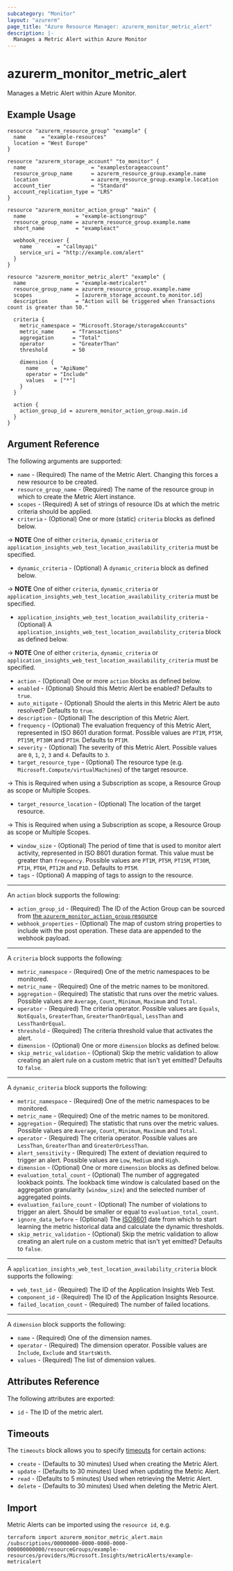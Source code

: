 ```yaml
---
subcategory: "Monitor"
layout: "azurerm"
page_title: "Azure Resource Manager: azurerm_monitor_metric_alert"
description: |-
  Manages a Metric Alert within Azure Monitor
---
```


# azurerm_monitor_metric_alert

Manages a Metric Alert within Azure Monitor.

## Example Usage

```hcl
resource "azurerm_resource_group" "example" {
  name     = "example-resources"
  location = "West Europe"
}

resource "azurerm_storage_account" "to_monitor" {
  name                     = "examplestorageaccount"
  resource_group_name      = azurerm_resource_group.example.name
  location                 = azurerm_resource_group.example.location
  account_tier             = "Standard"
  account_replication_type = "LRS"
}

resource "azurerm_monitor_action_group" "main" {
  name                = "example-actiongroup"
  resource_group_name = azurerm_resource_group.example.name
  short_name          = "exampleact"

  webhook_receiver {
    name        = "callmyapi"
    service_uri = "http://example.com/alert"
  }
}

resource "azurerm_monitor_metric_alert" "example" {
  name                = "example-metricalert"
  resource_group_name = azurerm_resource_group.example.name
  scopes              = [azurerm_storage_account.to_monitor.id]
  description         = "Action will be triggered when Transactions count is greater than 50."

  criteria {
    metric_namespace = "Microsoft.Storage/storageAccounts"
    metric_name      = "Transactions"
    aggregation      = "Total"
    operator         = "GreaterThan"
    threshold        = 50

    dimension {
      name     = "ApiName"
      operator = "Include"
      values   = ["*"]
    }
  }

  action {
    action_group_id = azurerm_monitor_action_group.main.id
  }
}
```

## Argument Reference

The following arguments are supported:

* `name` - (Required) The name of the Metric Alert. Changing this forces a new resource to be created.
* `resource_group_name` - (Required) The name of the resource group in which to create the Metric Alert instance.
* `scopes` - (Required) A set of strings of resource IDs at which the metric criteria should be applied.
* `criteria` - (Optional) One or more (static) `criteria` blocks as defined below.

-> **NOTE** One of either `criteria`, `dynamic_criteria` or `application_insights_web_test_location_availability_criteria` must be specified.

* `dynamic_criteria` - (Optional) A `dynamic_criteria` block as defined below.

-> **NOTE** One of either `criteria`, `dynamic_criteria` or `application_insights_web_test_location_availability_criteria` must be specified.

* `application_insights_web_test_location_availability_criteria` - (Optional) A `application_insights_web_test_location_availability_criteria` block as defined below.

-> **NOTE** One of either `criteria`, `dynamic_criteria` or `application_insights_web_test_location_availability_criteria` must be specified.

* `action` - (Optional) One or more `action` blocks as defined below.
* `enabled` - (Optional) Should this Metric Alert be enabled? Defaults to `true`.
* `auto_mitigate` - (Optional) Should the alerts in this Metric Alert be auto resolved? Defaults to `true`.
* `description` - (Optional) The description of this Metric Alert.
* `frequency` - (Optional) The evaluation frequency of this Metric Alert, represented in ISO 8601 duration format. Possible values are `PT1M`, `PT5M`, `PT15M`, `PT30M` and `PT1H`. Defaults to `PT1M`.
* `severity` - (Optional) The severity of this Metric Alert. Possible values are `0`, `1`, `2`, `3` and `4`. Defaults to `3`.
* `target_resource_type` - (Optional) The resource type (e.g. `Microsoft.Compute/virtualMachines`) of the target resource.

-> This is Required when using a Subscription as scope, a Resource Group as scope or Multiple Scopes.

* `target_resource_location` - (Optional) The location of the target resource.

-> This is Required when using a Subscription as scope, a Resource Group as scope or Multiple Scopes.

* `window_size` - (Optional) The period of time that is used to monitor alert activity, represented in ISO 8601 duration format. This value must be greater than `frequency`. Possible values are `PT1M`, `PT5M`, `PT15M`, `PT30M`, `PT1H`, `PT6H`, `PT12H` and `P1D`. Defaults to `PT5M`.
* `tags` - (Optional) A mapping of tags to assign to the resource.

---

An `action` block supports the following:

* `action_group_id` - (Required) The ID of the Action Group can be sourced from [the `azurerm_monitor_action_group` resource](./monitor_action_group.html)
* `webhook_properties` - (Optional) The map of custom string properties to include with the post operation. These data are appended to the webhook payload.

---

A `criteria` block supports the following:

* `metric_namespace` - (Required) One of the metric namespaces to be monitored.
* `metric_name` - (Required) One of the metric names to be monitored.
* `aggregation` - (Required) The statistic that runs over the metric values. Possible values are `Average`, `Count`, `Minimum`, `Maximum` and `Total`.
* `operator` - (Required) The criteria operator. Possible values are `Equals`, `NotEquals`, `GreaterThan`, `GreaterThanOrEqual`, `LessThan` and `LessThanOrEqual`.
* `threshold` - (Required) The criteria threshold value that activates the alert.
* `dimension` - (Optional) One or more `dimension` blocks as defined below.
* `skip_metric_validation` - (Optional) Skip the metric validation to allow creating an alert rule on a custom metric that isn't yet emitted? Defaults to `false`.

---

A `dynamic_criteria` block supports the following:

* `metric_namespace` - (Required) One of the metric namespaces to be monitored.
* `metric_name` - (Required) One of the metric names to be monitored.
* `aggregation` - (Required) The statistic that runs over the metric values. Possible values are `Average`, `Count`, `Minimum`, `Maximum` and `Total`.
* `operator` - (Required) The criteria operator. Possible values are `LessThan`, `GreaterThan` and `GreaterOrLessThan`.
* `alert_sensitivity` - (Required) The extent of deviation required to trigger an alert. Possible values are `Low`, `Medium` and `High`.
* `dimension` - (Optional) One or more `dimension` blocks as defined below.
* `evaluation_total_count` - (Optional) The number of aggregated lookback points. The lookback time window is calculated based on the aggregation granularity (`window_size`) and the selected number of aggregated points.
* `evaluation_failure_count` - (Optional) The number of violations to trigger an alert. Should be smaller or equal to `evaluation_total_count`.
* `ignore_data_before` - (Optional) The [ISO8601](https://en.wikipedia.org/wiki/ISO_8601) date from which to start learning the metric historical data and calculate the dynamic thresholds.
* `skip_metric_validation` - (Optional) Skip the metric validation to allow creating an alert rule on a custom metric that isn't yet emitted? Defaults to `false`.

---

A `application_insights_web_test_location_availability_criteria` block supports the following:

* `web_test_id` - (Required) The ID of the Application Insights Web Test.
* `component_id` - (Required) The ID of the Application Insights Resource.
* `failed_location_count` - (Required) The number of failed locations.

---

A `dimension` block supports the following:

* `name` - (Required) One of the dimension names.
* `operator` - (Required) The dimension operator. Possible values are `Include`, `Exclude` and `StartsWith`.
* `values` - (Required) The list of dimension values.

## Attributes Reference

The following attributes are exported:

* `id` - The ID of the metric alert.

## Timeouts

The `timeouts` block allows you to specify [timeouts](https://www.terraform.io/docs/configuration/resources.html#timeouts) for certain actions:

* `create` - (Defaults to 30 minutes) Used when creating the Metric Alert.
* `update` - (Defaults to 30 minutes) Used when updating the Metric Alert.
* `read` - (Defaults to 5 minutes) Used when retrieving the Metric Alert.
* `delete` - (Defaults to 30 minutes) Used when deleting the Metric Alert.

## Import

Metric Alerts can be imported using the `resource id`, e.g.

```shell
terraform import azurerm_monitor_metric_alert.main /subscriptions/00000000-0000-0000-0000-000000000000/resourceGroups/example-resources/providers/Microsoft.Insights/metricAlerts/example-metricalert
```
